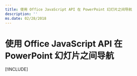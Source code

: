 ```yaml
---
title: 使用 Office JavaScript API 在 PowerPoint 幻灯片之间导航
description: ''
ms.date: 02/28/2018
---
```


# <a name="navigate-between-slides-in-powerpoint-using-the-office-javascript-api"></a>使用 Office JavaScript API 在 PowerPoint 幻灯片之间导航

[!INCLUDE[](../includes/powerpoint-tutorial-navigate-slides.md)]